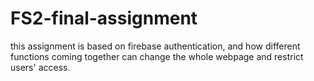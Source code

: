 # FS2-final-assignment

this assignment is based on firebase authentication,
and how different functions coming together can change the whole webpage
and restrict users' access.

